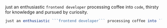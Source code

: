 just an enthusiastic ```frontend developer``` processing coffee into ```code```, thirsty for knowledge and pursued by curiosity.

```js
just an enthusiastic ```frontend developer``` processing coffee into ```code```, thirsty for knowledge and pursued by curiosity.
```
